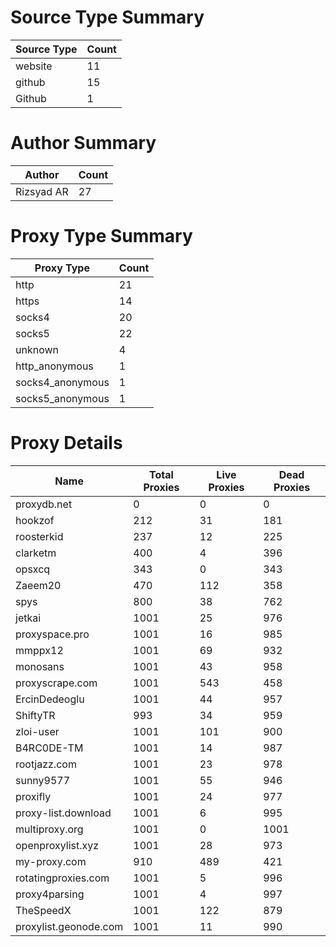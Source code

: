 # Source Type Summary

| Source Type | Count |
|-------------|-------|
| website | 11 |
| github | 15 |
| Github | 1 |


# Author Summary

| Author | Count |
|--------|-------|
| Rizsyad AR | 27 |


# Proxy Type Summary

| Proxy Type | Count |
|------------|-------|
| http | 21 |
| https | 14 |
| socks4 | 20 |
| socks5 | 22 |
| unknown | 4 |
| http_anonymous | 1 |
| socks4_anonymous | 1 |
| socks5_anonymous | 1 |


# Proxy Details

| Name | Total Proxies | Live Proxies | Dead Proxies |
|------|---------------|--------------|---------------|
| proxydb.net | 0 | 0 | 0 |
| hookzof | 212 | 31 | 181 |
| roosterkid | 237 | 12 | 225 |
| clarketm | 400 | 4 | 396 |
| opsxcq | 343 | 0 | 343 |
| Zaeem20 | 470 | 112 | 358 |
| spys | 800 | 38 | 762 |
| jetkai | 1001 | 25 | 976 |
| proxyspace.pro | 1001 | 16 | 985 |
| mmppx12 | 1001 | 69 | 932 |
| monosans | 1001 | 43 | 958 |
| proxyscrape.com | 1001 | 543 | 458 |
| ErcinDedeoglu | 1001 | 44 | 957 |
| ShiftyTR | 993 | 34 | 959 |
| zloi-user | 1001 | 101 | 900 |
| B4RC0DE-TM | 1001 | 14 | 987 |
| rootjazz.com | 1001 | 23 | 978 |
| sunny9577 | 1001 | 55 | 946 |
| proxifly | 1001 | 24 | 977 |
| proxy-list.download | 1001 | 6 | 995 |
| multiproxy.org | 1001 | 0 | 1001 |
| openproxylist.xyz | 1001 | 28 | 973 |
| my-proxy.com | 910 | 489 | 421 |
| rotatingproxies.com | 1001 | 5 | 996 |
| proxy4parsing | 1001 | 4 | 997 |
| TheSpeedX | 1001 | 122 | 879 |
| proxylist.geonode.com | 1001 | 11 | 990 |
